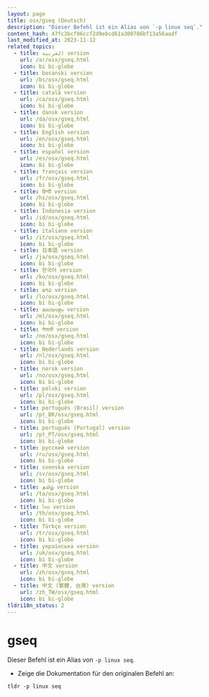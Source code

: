 ```yaml
---
layout: page
title: osx/gseq (Deutsch)
description: "Dieser Befehl ist ein Alias von `-p linux seq`."
content_hash: 47fc3bcf06ccf2d9ebcd61a300786bf13a56aadf
last_modified_at: 2023-11-12
related_topics:
  - title: العربية version
    url: /ar/osx/gseq.html
    icon: bi bi-globe
  - title: bosanski version
    url: /bs/osx/gseq.html
    icon: bi bi-globe
  - title: català version
    url: /ca/osx/gseq.html
    icon: bi bi-globe
  - title: dansk version
    url: /da/osx/gseq.html
    icon: bi bi-globe
  - title: English version
    url: /en/osx/gseq.html
    icon: bi bi-globe
  - title: español version
    url: /es/osx/gseq.html
    icon: bi bi-globe
  - title: français version
    url: /fr/osx/gseq.html
    icon: bi bi-globe
  - title: हिन्दी version
    url: /hi/osx/gseq.html
    icon: bi bi-globe
  - title: Indonesia version
    url: /id/osx/gseq.html
    icon: bi bi-globe
  - title: italiano version
    url: /it/osx/gseq.html
    icon: bi bi-globe
  - title: 日本語 version
    url: /ja/osx/gseq.html
    icon: bi bi-globe
  - title: 한국어 version
    url: /ko/osx/gseq.html
    icon: bi bi-globe
  - title: ລາວ version
    url: /lo/osx/gseq.html
    icon: bi bi-globe
  - title: മലയാളം version
    url: /ml/osx/gseq.html
    icon: bi bi-globe
  - title: नेपाली version
    url: /ne/osx/gseq.html
    icon: bi bi-globe
  - title: Nederlands version
    url: /nl/osx/gseq.html
    icon: bi bi-globe
  - title: norsk version
    url: /no/osx/gseq.html
    icon: bi bi-globe
  - title: polski version
    url: /pl/osx/gseq.html
    icon: bi bi-globe
  - title: português (Brasil) version
    url: /pt_BR/osx/gseq.html
    icon: bi bi-globe
  - title: português (Portugal) version
    url: /pt_PT/osx/gseq.html
    icon: bi bi-globe
  - title: русский version
    url: /ru/osx/gseq.html
    icon: bi bi-globe
  - title: svenska version
    url: /sv/osx/gseq.html
    icon: bi bi-globe
  - title: தமிழ் version
    url: /ta/osx/gseq.html
    icon: bi bi-globe
  - title: ไทย version
    url: /th/osx/gseq.html
    icon: bi bi-globe
  - title: Türkçe version
    url: /tr/osx/gseq.html
    icon: bi bi-globe
  - title: українська version
    url: /uk/osx/gseq.html
    icon: bi bi-globe
  - title: 中文 version
    url: /zh/osx/gseq.html
    icon: bi bi-globe
  - title: 中文 (繁體, 台灣) version
    url: /zh_TW/osx/gseq.html
    icon: bi bi-globe
tldri18n_status: 2
---
```

# gseq

Dieser Befehl ist ein Alias von `-p linux seq`.

- Zeige die Dokumentation für den originalen Befehl an:

`tldr -p linux seq`

